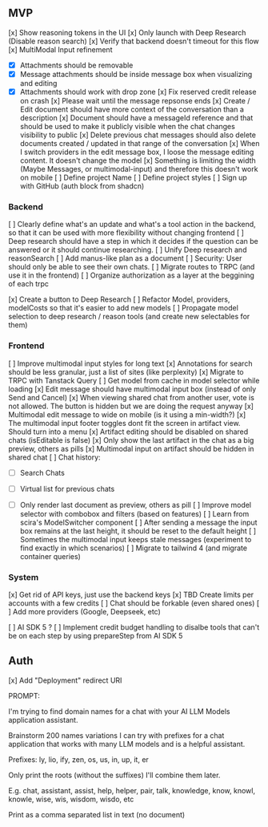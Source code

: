 ## MVP

[x] Show reasoning tokens in the UI
[x] Only launch with Deep Research (Disable reason search)
[x] Verify that backend doesn't timeout for this flow
[x] MultiModal Input refinement
- [x] Attachments should be removable
- [x] Message attachments should be inside message box when visualizing and editing
- [x] Attachments should work with drop zone
[x] Fix reserved credit release on crash
[x] Please wait until the message repsonse ends
[x] Create / Edit document should have more context of the conversation than a description
[x] Document should have a messageId reference and that should be used to make it publicly visible when the chat changes visibility to public
[x] Delete previous chat messages should also delete documents created / updated in that range of the conversation
[x] When I switch providers in the edit message box, I loose the message editing content. It doesn't change the model
[x] Something is limiting the width (Maybe Messages, or multimodal-input) and therefore this doesn't work on mobile
[ ] Define project Name
[ ] Define project styles
[ ] Sign up with GitHub (auth block from shadcn)

### Backend
[ ] Clearly define what's an update and what's a tool action in the backend, so that it can be used with more flexibility without changing frontend
[ ] Deep research should have a step in which it decides if the question can be answered or it should continue researching.
[ ] Unify Deep research and reasonSearch
[ ] Add manus-like plan as a document
[ ] Security: User should only be able to see their own chats.
[ ] Migrate routes to TRPC (and use it in the frontend)
[ ] Organize authorization as a layer at the beggining of each trpc

[x] Create a button to Deep Research
[ ] Refactor Model, providers, modelCosts so that it's easier to add new models
[ ] Propagate model selection to deep research / reason tools (and create new selectables for them)


### Frontend
[ ] Improve multimodal input styles for long text
[x] Annotations for search should be less granular, just a list of sites (like perplexity)
[x] Migrate to TRPC with Tanstack Query
[ ] Get model from cache in model selector while loading
[x] Edit message should have multimodal input box (instead of only Send and Cancel)
[x] When viewing shared chat from another user, vote is not allowed. The button is hidden but we are doing the request anyway
[x] Multimodal edit message to wide on mobile (is it using a min-width?)
[x] The multimodal input footer toggles dont fit the screen in artifact view. Should turn into a menu
[x] Artifact editing should be disabled on shared chats (isEditable is false)
[x] Only show the last artifact in the chat as a big preview, others as pills
[x] Multimodal input on artifact should be hidden in shared chat
[ ] Chat history: 
- [ ] Search Chats
- [ ] Virtual list for previous chats
- [ ] Only render last document as preview, others as pill
[ ] Improve model selector with combobox and filters (based on features)
[ ] Learn from scira's ModelSwitcher component
[ ] After sending a message the input box remains at the last height, it should be reset to the default height
[ ] Sometimes the multimodal input keeps stale messages (experiment to find exactly in which scenarios)
[ ] Migrate to tailwind 4 (and migrate container queries)


### System
[x] Get rid of API keys, just use the backend keys
[x] TBD Create limits per accounts with a few credits
[ ] Chat should be forkable (even shared ones)
[ ] Add more providers (Google, Deepseek, etc)

[ ] AI SDK 5 ?
[ ] Implement credit budget handling to disalbe tools that can't be on each step by using prepareStep from AI SDK 5




## Auth
[x] Add "Deployment" redirect URI 


PROMPT:

I'm trying to find domain names for a chat with your AI LLM Models application assistant.

Brainstorm 200 names variations I can try with prefixes for a chat application that works with many LLM models and is a helpful assistant.

Prefixes: ly, lio, ify, zen, os, us, in, up, it, er

Only print the roots (without the suffixes) I'll combine them later.

E.g. chat, assistant, assist, help, helper, pair, talk, knowledge, know, knowl, knowle, wise, wis, wisdom, wisdo, etc

Print as a comma separated list in text (no document)
